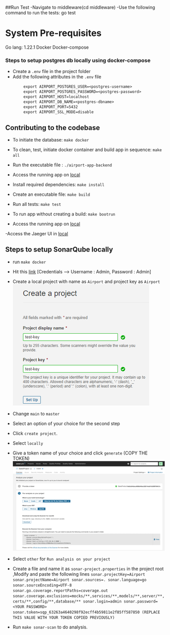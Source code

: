 ##Run Test
    -Navigate to middleware(cd middleware)
    -Use the following command to run the tests:
        go test

# System Pre-requisites

Go lang: 1.22.1
Docker
Docker-compose

### Steps to setup postgres db locally using docker-compose

- Create a `.env` file in the project folder
- Add the following attributes in the `.env` file
```
        export AIRPORT_POSTGRES_USER=<postgres-username>
        export AIRPORT_POSTGRES_PASSWORD=<postgres-password>
        export AIRPORT_HOST=localhost
        export AIRPORT_DB_NAME=<postgres-dbname>
        export AIRPORT_PORT=5432
        export AIRPORT_SSL_MODE=disable
```
## Contributing to the codebase

- To initiate the database: `make docker`
- To clean, test, initiate docker container and build app in sequence: `make all`
- Run the executable file : `./airport-app-backend`
- Access the running app on [local](https://0.0.0.0:8080/)

- Install required dependencies: `make install`
- Create an executable file: `make build`
- Run all tests: `make test`

- To run app without creating a build: `make bootrun`
- Access the running app on [local](https://0.0.0.0:8080/)

-Access the Jaeger UI in [local](http://localhost:16686)

## Steps to setup SonarQube locally

- run `make docker`
- Hit this [link](http://localhost:9000/) [Credentials --> Username : Admin, Password : Admin]
- Create a local project with name as `Airport` and project key as `Airport`![img_2.png](Images/img_2.png)
- Change `main` to `master`
- Select an option of your choice for the second step
- Click `create project`.
- Select `locally`
- Give a token name of  your choice and click `generate` (COPY THE TOKEN)  ![img_3.png](Images/img_3.png)
- Select `other` for `Run analysis on your project`
- Create a file and name it as `sonar-project.properties` in the project root ,Modify and paste the following lines
     `sonar.projectKey=Airport
      sonar.projectName=Airport
      sonar.sources=.
      sonar.language=go
      sonar.sourceEncoding=UTF-8
      sonar.go.coverage.reportPaths=coverage.out
      sonar.coverage.exclusions=mocks/**,services/**,models/**,server/**,certs/**,config/**,database/**
      sonar.login=admin
      sonar.password= <YOUR PASSWORD>
      sonar.token=sqp_63263a4640298f92ecff4b59811e2f85ff587850 (REPLACE THIS VALUE WITH YOUR TOKEN COPIED PREVIOUSLY)`

- Run `make sonar-scan` to do analysis.

